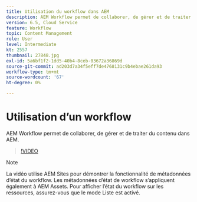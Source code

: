 ```yaml
---
title: Utilisation du workflow dans AEM
description: AEM Workflow permet de collaborer, de gérer et de traiter du contenu dans AEM.
version: 6.5, Cloud Service
feature: Workflow
topic: Content Management
role: User
level: Intermediate
kt: 2557
thumbnail: 27848.jpg
exl-id: 5a6bf1f2-1dd5-40b4-8ceb-03672a36869d
source-git-commit: ad203d7a34f5eff7de4768131c9b4ebae261da93
workflow-type: tm+mt
source-wordcount: '67'
ht-degree: 0%

---
```


# Utilisation d’un workflow

AEM Workflow permet de collaborer, de gérer et de traiter du contenu dans AEM.

>[!VIDEO](https://video.tv.adobe.com/v/27848/?quality=12&learn=on)

>[!NOTE]
>
> La vidéo utilise AEM Sites pour démontrer la fonctionnalité de métadonnées d’état du workflow. Les métadonnées d’état de workflow s’appliquent également à AEM Assets. Pour afficher l’état du workflow sur les ressources, assurez-vous que le mode Liste est activé.
